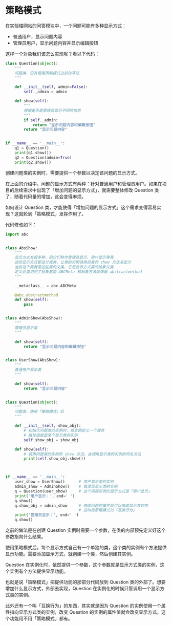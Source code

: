 # 策略模式

在实验楼网站的问答模块中，一个问题可能有多种显示方式：

- 普通用户，显示问题内容
- 管理员用户，显示问题内容并显示编辑按钮

这样一个对象我们该怎么实现呢？看以下代码：

```python
class Question(object):
    """
    问题类，没有使用策略模式之前的写法
    """

    def __init__(self, admin=False):
        self._admin = admin

    def show(self):
        """
        根据是否是管理员显示不同的信息 
        """
        if self._admin:
            return "显示问题内容和编辑按钮"
        return "显示问题内容"


if __name__ == '__main__':
    q1 = Question()
    print(q1.show())
    q2 = Question(admin=True)
    print(q2.show())
```

创建问题类的实例时，需要提供一个参数以决定该问题的显示方式。

在上面的介绍中，问题的显示方式有两种：针对普通用户和管理员用户。如果在项目的后续需求中出现了「增加问题的显示方式」，就需要整体修改 Question 类了，随着代码量的增加，这会变得麻烦。

如何设计 Question 类，才能使得「增加问题的显示方式」这个需求变得容易实现？这就轮到「策略模式」发挥作用了。

代码修改如下：

```python
import abc


class AbsShow:
    """
    显示方式有很多种，把它们称作管理员显示、用户显示等等
    这些显示方式都设计成类，让类的实例调用自身的 show 方法来显示
    当前这个类就是这些类的父类，它是显示方式类的抽象父类
    定义此类用到了抽象基类 ABCMeta 和抽象方法装饰器 abstractmethod
    """

    __metaclass__ = abc.ABCMeta

    @abc.abstractmethod
    def show(self):
        pass


class AdminShow(AbsShow):
    """
    管理员显示类
    """

    def show(self):
        return "显示问题内容和编辑按钮"


class UserShow(AbsShow):
    """
    普通用户显示类
    """

    def show(self):
        return "显示问题内容"


class Question(object):
    """
    问题类，使用「策略模式」后
    """

    def __init__(self, show_obj):
        # 初始化问题类的实例时，给实例定义一个属性
        # 属性值就是某个显示类的实例
        self.show_obj = show_obj

    def show(self):
        # 调用问题类的实例的 show 方法，会调用显示类的实例的同名方法
        print(self.show_obj.show())



if __name__ == '__main__':
    user_show = UserShow()      # 用户显示类的实例
    admin_show = AdminShow()    # 管理员显示类的实例
    q = Question(user_show)     # 这个问题实例的显示方式是「用户显示」
    print('用户显示：', end=' ')
    q.show()
    q.show_obj = admin_show     # 修改问题的属性就可以修改显示方式啦
                                # 这叫做策略模式的「互换行为」
    print('管理员显示：', end=' ')
    q.show()
```

之前的做法是在创建 Question 实例时需要一个参数，在类的内部预先定义好这个参数指向什么结果。

使用策略模式后，每个显示方式自己有一个单独的类，这个类的实例有个方法提供显示功能。需要添加显示方式，就创建一个类，然后创建其实例。

Question 在实例化时，依然提供一个参数，这个参数就是显示方式类的实例，这个实例有个方法提供显示功能。

也就是说「策略模式」把提供功能的那部分代码放到 Question 类的外部了。想要增加什么显示方式，外部去实现，Question 在实例化的时候只管调用一个显示方式类的实例。

此外还有一个叫「互换行为」的东西，其实就是因为 Question 的实例使用一个属性指向显示方式类的实例，改变 Question 的实例的属性值就会改变显示方式。这个功能用不用「策略模式」都有。

